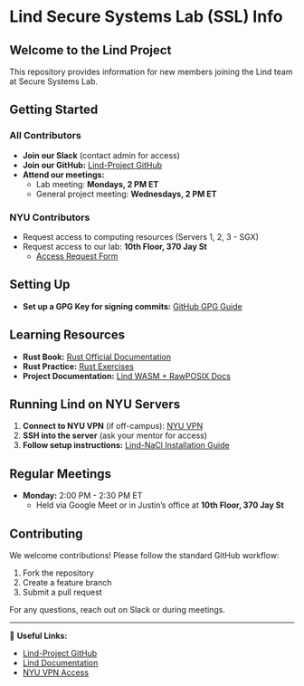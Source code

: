 # Lind Secure Systems Lab (SSL) Info

## Welcome to the Lind Project
This repository provides information for new members joining the Lind team at Secure Systems Lab.

## Getting Started
### All Contributors
- **Join our Slack** (contact admin for access)
- **Join our GitHub:** [Lind-Project GitHub](https://github.com/Lind-Project/lind-wasm)
- **Attend our meetings:**  
  - Lab meeting: **Mondays, 2 PM ET**  
  - General project meeting: **Wednesdays, 2 PM ET**  

### NYU Contributors
- Request access to computing resources (Servers 1, 2, 3 - SGX)
- Request access to our lab: **10th Floor, 370 Jay St**  
  - [Access Request Form](https://docs.google.com/forms/d/e/1FAIpQLSdPqiyZ8051hxxM8mzdLkFyNXtqymopYeBLybsDapfPLfrAug/viewform)

## Setting Up
- **Set up a GPG Key for signing commits:** [GitHub GPG Guide](https://docs.github.com/en/authentication/managing-commit-signature-verification/telling-git-about-your-signing-key)

## Learning Resources
- **Rust Book:** [Rust Official Documentation](https://doc.rust-lang.org/book/)
- **Rust Practice:** [Rust Exercises](https://practice.course.rs/why-exercise.html)
- **Project Documentation:** [Lind WASM + RawPOSIX Docs](https://lind-project.github.io/lind-wasm-docs/)

## Running Lind on NYU Servers
1. **Connect to NYU VPN** (if off-campus): [NYU VPN](https://nyu.service-now.com/sp?id=search&spa=1&q=vpnmfa)
2. **SSH into the server** (ask your mentor for access)
3. **Follow setup instructions:** [Lind-NaCl Installation Guide](https://github.com/Lind-Project/lind-docs/blob/main/docs/Lind-NaCl/Installing-and-Running-Lind.md)

## Regular Meetings
- **Monday:** 2:00 PM - 2:30 PM ET  
  - Held via Google Meet or in Justin’s office at **10th Floor, 370 Jay St**

## Contributing
We welcome contributions! Please follow the standard GitHub workflow:
1. Fork the repository
2. Create a feature branch
3. Submit a pull request

For any questions, reach out on Slack or during meetings.

---

📌 **Useful Links:**  
- [Lind-Project GitHub](https://github.com/Lind-Project/lind-wasm)  
- [Lind Documentation](https://lind-project.github.io/lind-wasm-docs/)  
- [NYU VPN Access](https://nyu.service-now.com/sp?id=search&spa=1&q=vpnmfa)
